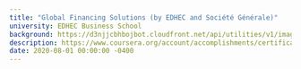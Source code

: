 ```yaml
---
title: "Global Financing Solutions (by EDHEC and Société Générale)"
university: EDHEC Business School
background: https://d3njjcbhbojbot.cloudfront.net/api/utilities/v1/imageproxy/http://coursera-university-assets.s3.amazonaws.com/71/b58f60350a11e98c061b3b5183ac62/edhec-logo-180x180.png?auto=format%2Ccompress&dpr=1&w=80&h=80
description: https://www.coursera.org/account/accomplishments/certificate/TNUA84CQCWNG
date: 2020-08-01 00:00:00 -0400
---
```

